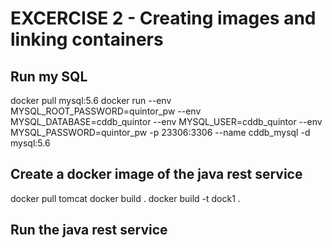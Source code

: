 # EXCERCISE 2 - Creating images and linking containers  

## Run my SQL
docker pull mysql:5.6
docker run --env MYSQL_ROOT_PASSWORD=quintor_pw --env MYSQL_DATABASE=cddb_quintor --env MYSQL_USER=cddb_quintor --env MYSQL_PASSWORD=quintor_pw -p 23306:3306 --name cddb_mysql  -d mysql:5.6

## Create a docker image of the java rest service
docker pull tomcat
docker build .
docker build -t dock1 .

## Run the java rest service
